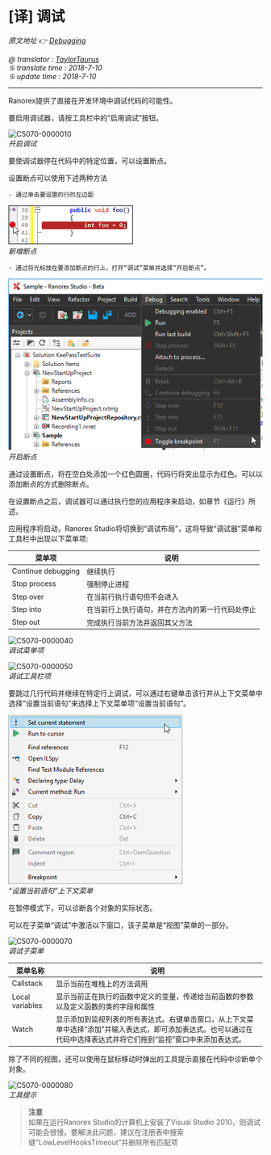 # [译] 调试

*原文地址 👉 [Debugging][0]*

*@ translator : [TaylorTaurus](https://github.com/taylortaurus)*    
*♋ translate time : 2018-7-10*    
*♋ update time : 2018-7-10*  

---  

Ranorex提供了直接在开发环境中调试代码的可能性。

要启用调试器，请按工具栏中的“启用调试”按钮。

![C5070-0000010](https://gitee.com/taylortaurus/RX_UserGuide_GitBook_Picbed/raw/master/RanorexStudioExpert/C5070-0000010.png)  
*开启调试*  

要使调试器停在代码中的特定位置，可以设置断点。

设置断点可以使用下述两种方法  

    - 通过单击要设置的行的左边距    

![C5070-0000020](https://raw.githubusercontent.com/taylortaurus/RX_UserGuide_GitBook_Picbed/master/RanorexStudioExpert/C5070-0000020.png)  
*新增断点*  

    - 通过将光标放在要添加断点的行上，打开“调试”菜单并选择“开启断点”。  

![C5070-0000030](https://raw.githubusercontent.com/taylortaurus/RX_UserGuide_GitBook_Picbed/master/RanorexStudioExpert/C5070-0000030.png)  
*开启断点*  

通过设置断点，将在空白处添加一个红色圆圈，代码行将突出显示为红色。可以以添加断点的方式删除断点。  

在设置断点之后，调试器可以通过执行您的应用程序来启动，如章节《运行》所述。

应用程序将启动，Ranorex Studio将切换到“调试布局”，这将导致“调试器”菜单和工具栏中出现以下菜单项:  

|菜单项|说明|
|--|--|
|Continue debugging|继续执行|
|Stop process|强制停止进程|
|Step over|在当前行执行语句但不会进入|
|Step into|在当前行上执行语句，并在方法内的第一行代码处停止|
|Step out|完成执行当前方法并返回其父方法|

![C5070-0000040](https://gitee.com/taylortaurus/RX_UserGuide_GitBook_Picbed/raw/master/RanorexStudioExpert/C5070-0000040.png)  
*调试菜单项*  

![C5070-0000050](https://gitee.com/taylortaurus/RX_UserGuide_GitBook_Picbed/raw/master/RanorexStudioExpert/C5070-0000050.png)  
*调试工具栏项*
    
要跳过几行代码并继续在特定行上调试，可以通过右键单击该行并从上下文菜单中选择“设置当前语句”来选择上下文菜单项“设置当前语句”。

![C5070-0000060](https://raw.githubusercontent.com/taylortaurus/RX_UserGuide_GitBook_Picbed/master/RanorexStudioExpert/C5070-0000060.png)  
*“设置当前语句”上下文菜单*  

在暂停模式下，可以诊断各个对象的实际状态。

可以在子菜单“调试”中激活以下窗口，该子菜单是“视图”菜单的一部分。

![C5070-0000070](https://gitee.com/taylortaurus/RX_UserGuide_GitBook_Picbed/raw/master/RanorexStudioExpert/C5070-0000070.png)  
*调试子菜单*  

|菜单名称|说明|
|--|--|
|Callstack|显示当前在堆栈上的方法调用|
|Local variables|显示当前正在执行的函数中定义的变量，传递给当前函数的参数以及定义函数的类的字段和属性|
|Watch|显示添加到监视列表的所有表达式。右键单击窗口，从上下文菜单中选择“添加”并输入表达式，即可添加表达式。也可以通过在代码中选择表达式并将它们拖到“监视”窗口中来添加表达式。|

除了不同的视图，还可以使用在鼠标移动时弹出的工具提示直接在代码中诊断单个对象。

![C5070-0000080](https://gitee.com/taylortaurus/RX_UserGuide_GitBook_Picbed/raw/master/RanorexStudioExpert/C5070-0000080.png)  
*工具提示*  

> **注意**  
> 如果在运行Ranorex Studio的计算机上安装了Visual Studio 2010，则调试可能会很慢。要解决此问题，建议在注册表中搜索键“LowLevelHooksTimeout”并删除所有匹配项 



[0]: https://www.ranorex.com/help/latest/ranorex-studio-expert/ranorex-studio-ide/debugging/